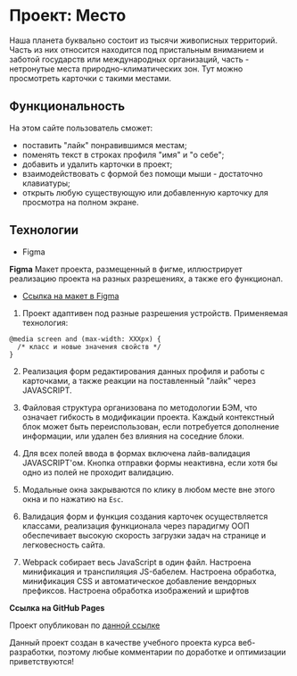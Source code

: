 # Проект: Место

Наша планета буквально состоит из тысячи живописных территорий. Часть из них относится находится под пристальным вниманием и заботой государств или международных организаций, часть - нетронутые места природно-климатических зон. Тут можно просмотреть карточки с такими местами.

## Функциональность

На этом сайте пользователь сможет:

* поставить "лайк" понравившимся местам;
* поменять текст в строках профиля "имя" и "о себе";
* добавить и удалить карточки в проект;
* взаимодействовать с формой без помощи мыши - достаточно клавиатуры;
* открыть любую существующую или добавленную карточку для просмотра на полном экране.

## Технологии

* Figma

**Figma**
Макет проекта, размещенный в фигме, иллюстрирует реализацию проекта на разных разрешениях, а также его функционал.

* [Ссылка на макет в Figma](https://www.figma.com/file/2cn9N9jSkmxD84oJik7xL7/JavaScript.-Sprint-4?node-id=0%3A1)

1. Проект адаптивен под разные разрешения устройств. Применяемая технология:
```
@media screen and (max-width: XXXpx) {
  /* класс и новые значения свойств */
}
```

2. Реализация форм редактирования данных профиля и работы с карточками, а также реакции на поставленный "лайк" через JAVASCRIPT.

3. Файловая структура организована по методологии БЭМ, что означает гибкость в модификации проекта. Каждый контекстный блок может быть переиспользован, если потребуется дополнение информации, или удален без влияния на соседние блоки.

4. Для всех полей ввода в формах включена лайв-валидация JAVASCRIPT'ом. Кнопка отправки формы неактивна, если хотя бы одно из полей не проходит валидацию.

5. Модальные окна закрываются по клику в любом месте вне этого окна и по нажатию на `Esc`.

6. Валидация форм и функция создания карточек осуществляется классами, реализация функционала через парадигму ООП обеспечивает высокую скорость загрузки задач на странице и легковесность сайта.

7. Webpack собирает весь JavaScript в один файл. Настроена минификация и транспиляция JS-бабелем. Настроена обработка, минификация CSS и автоматическое добавление вендорных префиксов. Настроена обработка изображений и шрифтов


**Ссылка на GitHub Pages**

Проект опубликован по [данной ссылке](https://barbylka.github.io/mesto/)

Данный проект создан в качестве учебного проекта курса веб-разработки, поэтому любые комментарии по доработке и оптимизации приветствуются!
